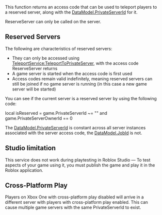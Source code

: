 This function returns an access code that can be used to teleport players to a reserved server, along with the [DataModel.PrivateServerId](https://developer.roblox.com/en-us/api-reference/property/DataModel/PrivateServerId) for it.

ReserveServer can only be called on the server.

Reserved Servers
----------------

The following are characteristics of reserved servers:

*   They can only be accessed using [TeleportService:TeleportToPrivateServer](https://developer.roblox.com/en-us/api-reference/function/TeleportService/TeleportToPrivateServer), with the access code ReserveServer returns
*   A game server is started when the access code is first used
*   Access codes remain valid indefinitely, meaning reserved servers can still be joined if no game server is running (in this case a new game server will be started)

You can see if the current server is a reserved server by using the following code:

local isReserved = game.PrivateServerId ~= "" and game.PrivateServerOwnerId == 0

The [DataModel.PrivateServerId](https://developer.roblox.com/en-us/api-reference/property/DataModel/PrivateServerId) is constant across all server instances associated with the server access code, the [DataModel.JobId](https://developer.roblox.com/en-us/api-reference/property/DataModel/JobId) is not.

Studio limitation
-----------------

This service does not work during playtesting in Roblox Studio — To test aspects of your game using it, you must publish the game and play it in the Roblox application.

Cross-Platform Play
-------------------

Players on Xbox One with cross-platform play disabled will arrive in a different server with players with cross-platform play enabled. This can cause multiple game servers with the same PrivateServerId to exist.